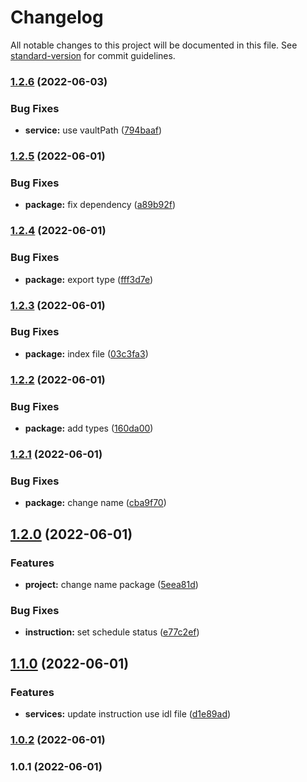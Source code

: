 # Changelog

All notable changes to this project will be documented in this file. See [standard-version](https://github.com/conventional-changelog/standard-version) for commit guidelines.

### [1.2.6](https://github.com/coin98/coin98-vault/compare/v1.2.5...v1.2.6) (2022-06-03)


### Bug Fixes

* **service:** use vaultPath ([794baaf](https://github.com/coin98/coin98-vault/commit/794baaf171691f708e6e38515919414e62b9c6cb))

### [1.2.5](https://github.com/coin98/coin98-vault/compare/v1.2.4...v1.2.5) (2022-06-01)


### Bug Fixes

* **package:** fix dependency ([a89b92f](https://github.com/coin98/coin98-vault/commit/a89b92f3eaa352284e17d58d4f6dc865fbd790e9))

### [1.2.4](https://github.com/coin98/coin98-vault/compare/v1.2.3...v1.2.4) (2022-06-01)


### Bug Fixes

* **package:** export type ([fff3d7e](https://github.com/coin98/coin98-vault/commit/fff3d7ee4ce1ed5f5e57861779a9e76e8714728d))

### [1.2.3](https://github.com/coin98/coin98-vault/compare/v1.2.2...v1.2.3) (2022-06-01)


### Bug Fixes

* **package:** index file ([03c3fa3](https://github.com/coin98/coin98-vault/commit/03c3fa3393ea881ba8c3b0d1f3833bedafa2fc14))

### [1.2.2](https://github.com/coin98/coin98-vault/compare/v1.2.1...v1.2.2) (2022-06-01)


### Bug Fixes

* **package:** add types ([160da00](https://github.com/coin98/coin98-vault/commit/160da008a636c2c93fa70c6dd005a280feb84351))

### [1.2.1](https://github.com/coin98/coin98-vault/compare/v1.2.0...v1.2.1) (2022-06-01)


### Bug Fixes

* **package:** change name ([cba9f70](https://github.com/coin98/coin98-vault/commit/cba9f70b358cfdfbf8e596b728063f1ee255919b))

## [1.2.0](https://github.com/coin98/coin98-vault/compare/v1.1.0...v1.2.0) (2022-06-01)


### Features

* **project:** change name package ([5eea81d](https://github.com/coin98/coin98-vault/commit/5eea81d43f93750014ade75b3cfd14b0d6c41420))


### Bug Fixes

* **instruction:** set schedule status ([e77c2ef](https://github.com/coin98/coin98-vault/commit/e77c2ef71b70754c5b9a0a8cafa7dbb3c5576e6e))

## [1.1.0](https://github.com/coin98/coin98-vault/compare/v1.0.2...v1.1.0) (2022-06-01)


### Features

* **services:** update instruction use idl file ([d1e89ad](https://github.com/coin98/coin98-vault/commit/d1e89ad4e5e01ede82ad2d94f4224ee42a093488))

### [1.0.2](https://github.com/coin98/coin98-vault/compare/v1.0.1...v1.0.2) (2022-06-01)

### 1.0.1 (2022-06-01)
